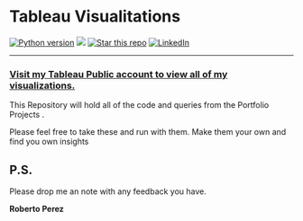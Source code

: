 # Tableau Visualitations

<a href="https://github.com/PeJiR/Calculation-of-employee-turnover-costs" target="_blank"> <img border=0 src="https://img.shields.io/badge/python-2.7,%203.6+-blue.svg?style=flat" alt="Python version"></a>
<a target="new" href="https://public.tableau.com/app/profile/roberto.perez2846/vizzes"><img src="https://hits.seeyoufarm.com/api/count/incr/badge.svg?url=https%3A%2F%2Fpublic.tableau.com%2Fapp%2Fprofile%2Froberto.perez2846%2Fvizzes&count_bg=%2379C83D&title_bg=%23555555&icon=&icon_color=%23E7E7E7&title=hits&edge_flat=false"/></a>
<a href="https://public.tableau.com/app/profile/roberto.perez2846/vizzes" target="_blank"><img src="https://img.shields.io/github/stars/pejir/Tableau-Visualitations .svg?style=social&label=Star&maxAge=60" alt="Star this repo" /></a>
<a href="https://www.linkedin.com/in/pejir/" target="_blank"><img src="https://img.shields.io/badge/LinkedIn-blue?style=flat&logo=linkedin&labelColor=blue" alt="LinkedIn" /></a>

---


### [Visit my Tableau Public account to view all of my visualizations.](https://public.tableau.com/app/profile/roberto.perez2846) 


This Repository will hold all of the code and queries from the Portfolio Projects  .

Please feel free to take these and run with them. Make them your own and find you own insights

P.S.
------------

Please drop me an note with any feedback you have.

**Roberto Perez**

